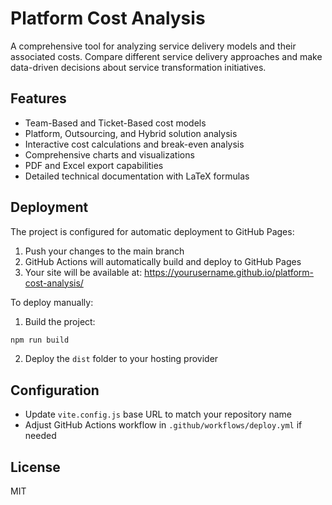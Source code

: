 # Platform Cost Analysis

A comprehensive tool for analyzing service delivery models and their associated costs. Compare different service delivery approaches and make data-driven decisions about service transformation initiatives.

## Features

- Team-Based and Ticket-Based cost models
- Platform, Outsourcing, and Hybrid solution analysis
- Interactive cost calculations and break-even analysis
- Comprehensive charts and visualizations
- PDF and Excel export capabilities
- Detailed technical documentation with LaTeX formulas


## Deployment

The project is configured for automatic deployment to GitHub Pages:

1. Push your changes to the main branch
2. GitHub Actions will automatically build and deploy to GitHub Pages
3. Your site will be available at: https://yourusername.github.io/platform-cost-analysis/

To deploy manually:

1. Build the project:
```bash
npm run build
```

2. Deploy the `dist` folder to your hosting provider

## Configuration

- Update `vite.config.js` base URL to match your repository name
- Adjust GitHub Actions workflow in `.github/workflows/deploy.yml` if needed

## License

MIT 